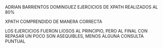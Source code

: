 ADRIAN BARRIENTOS DOMINGUEZ
EJERCICIOS DE XPATH REALIZADOS AL 80% 

XPATH COMPRENDIDO DE MANERA CORRECTA

LOS EJERCICIOS FUERON LIOSOS AL PRINCIPIO, PERO AL FINAL CON REPASAR UN POCO SON ASEQUIBLES, MENOS ALGUNA CONSULTA PUNTUAL
